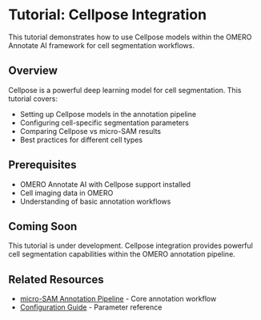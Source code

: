 # Tutorial: Cellpose Integration

This tutorial demonstrates how to use Cellpose models within the OMERO Annotate AI framework for cell segmentation workflows.

## Overview

Cellpose is a powerful deep learning model for cell segmentation. This tutorial covers:

- Setting up Cellpose models in the annotation pipeline
- Configuring cell-specific segmentation parameters  
- Comparing Cellpose vs micro-SAM results
- Best practices for different cell types

## Prerequisites

- OMERO Annotate AI with Cellpose support installed
- Cell imaging data in OMERO
- Understanding of basic annotation workflows

## Coming Soon

This tutorial is under development. Cellpose integration provides powerful cell segmentation capabilities within the OMERO annotation pipeline.

## Related Resources

- [micro-SAM Annotation Pipeline](microsam-annotation-pipeline.md) - Core annotation workflow
- [Configuration Guide](../configuration.md) - Parameter reference
